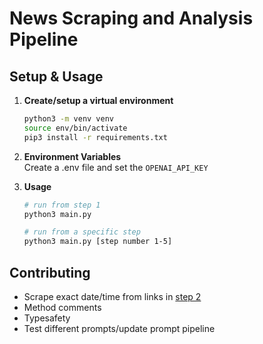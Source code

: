 # News Scraping and Analysis Pipeline

## Setup & Usage

1. **Create/setup a virtual environment**  
   ```bash
   python3 -m venv venv
   source env/bin/activate
   pip3 install -r requirements.txt
   ```
2. **Environment Variables**  
   Create a .env file and set the `OPENAI_API_KEY`

4. **Usage**
   ```bash
   # run from step 1
   python3 main.py

   # run from a specific step
   python3 main.py [step number 1-5]
   ```

## Contributing  
- Scrape exact date/time from links in [step 2](https://github.com/Cardinal-Trading-UW-Madison/EDA/blob/c87c577efb7ed19c83bf0d2071e7b2985b5ffc7a/alternative_data/news_scrape/scrape/scrape_links.py#L9C5-L9C17)
- Method comments
- Typesafety
- Test different prompts/update prompt pipeline
